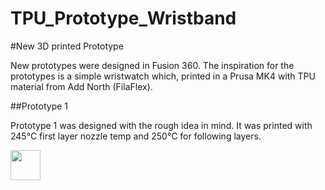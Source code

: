 # TPU_Prototype_Wristband
#New 3D printed Prototype

New prototypes were designed in Fusion 360. The inspiration for the prototypes is a simple wristwatch which, printed in a Prusa MK4 with TPU material from Add North (FilaFlex).

##Prototype 1

Prototype 1 was designed with the rough idea in mind. It was printed with 245°C first layer nozzle temp and 250°C for following layers.

<img src="/Images/Snapshot/Prototype1/Prototype1_1_slicer_orientation.PNG" width="48">